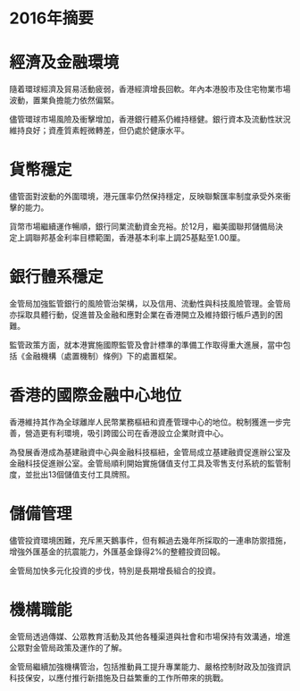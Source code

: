 # 2016年摘要

# 經濟及金融環境

隨着環球經濟及貿易活動疲弱，香港經濟增長回軟。年內本港股市及住宅物業市場波動，置業負擔能力依然偏緊。

儘管環球市場風險及衝擊增加，香港銀行體系仍維持穩健。銀行資本及流動性狀況維持良好；資產質素輕微轉差，但仍處於健康水平。

# 貨幣穩定

儘管面對波動的外圍環境，港元匯率仍然保持穩定，反映聯繫匯率制度承受外來衝擊的能力。

貨幣市場繼續運作暢順，銀行同業流動資金充裕。於12月，繼美國聯邦儲備局決定上調聯邦基金利率目標範圍，香港基本利率上調25基點至1.00厘。

# 銀行體系穩定

金管局加強監管銀行的風險管治架構，以及信用、流動性與科技風險管理。金管局亦採取具體行動，促進普及金融和應對企業在香港開立及維持銀行帳戶遇到的困難。

監管政策方面，就本港實施國際監管及會計標準的準備工作取得重大進展，當中包括《金融機構（處置機制）條例》下的處置框架。

# 香港的國際金融中心地位

香港維持其作為全球離岸人民幣業務樞紐和資產管理中心的地位。稅制獲進一步完善，營造更有利環境，吸引跨國公司在香港設立企業財資中心。

為發展香港成為基建融資中心與金融科技樞紐，金管局成立基建融資促進辦公室及金融科技促進辦公室。金管局順利開始實施儲值支付工具及零售支付系統的監管制度，並批出13個儲值支付工具牌照。

# 儲備管理

儘管投資環境困難，充斥黑天鵝事件，但有賴過去幾年所採取的一連串防禦措施，增強外匯基金的抗震能力，外匯基金錄得2%的整體投資回報。

金管局加快多元化投資的步伐，特別是長期增長組合的投資。

# 機構職能

金管局透過傳媒、公眾教育活動及其他各種渠道與社會和市場保持有效溝通，增進公眾對金管局政策及運作的了解。

金管局繼續加強機構管治，包括推動員工提升專業能力、嚴格控制財政及加強資訊科技保安，以應付推行新措施及日益繁重的工作所帶來的挑戰。
